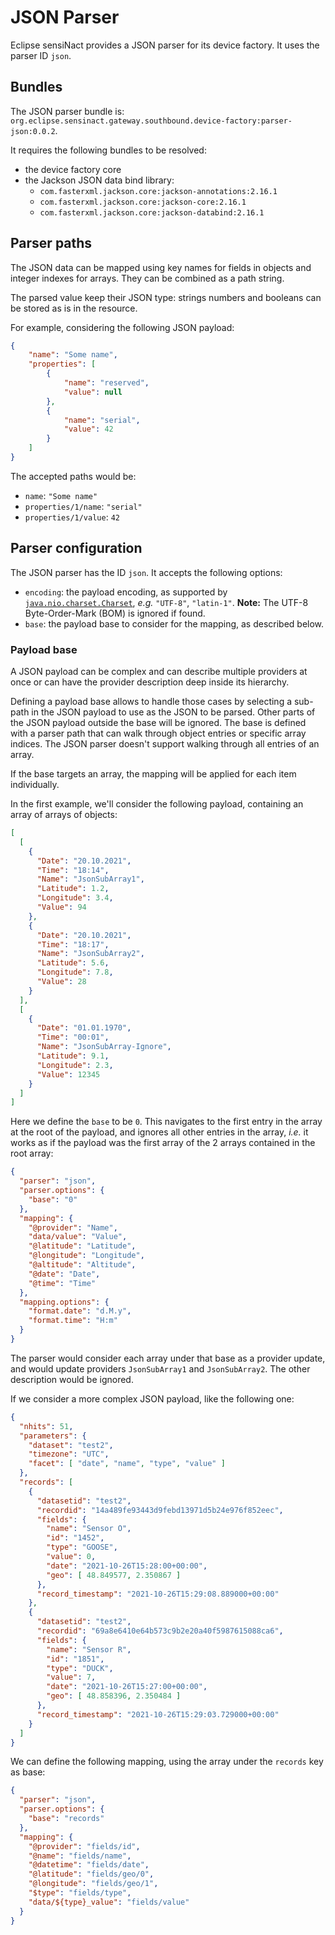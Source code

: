 # JSON Parser

Eclipse sensiNact provides a JSON parser for its device factory.
It uses the parser ID `json`.

## Bundles

The JSON parser bundle is: `org.eclipse.sensinact.gateway.southbound.device-factory:parser-json:0.0.2`.

It requires the following bundles to be resolved:
* the device factory core
* the Jackson JSON data bind library:
  * `com.fasterxml.jackson.core:jackson-annotations:2.16.1`
  * `com.fasterxml.jackson.core:jackson-core:2.16.1`
  * `com.fasterxml.jackson.core:jackson-databind:2.16.1`

## Parser paths

The JSON data can be mapped using key names for fields in objects and integer indexes for arrays.
They can be combined as a path string.

The parsed value keep their JSON type: strings numbers and booleans can be stored as is in the resource.

For example, considering the following JSON payload:
```json
{
    "name": "Some name",
    "properties": [
        {
            "name": "reserved",
            "value": null
        },
        {
            "name": "serial",
            "value": 42
        }
    ]
}
```

The accepted paths would be:
* `name`: `"Some name"`
* `properties/1/name`: `"serial"`
* `properties/1/value`: `42`

## Parser configuration

The JSON parser has the ID `json`.
It accepts the following options:
* `encoding`: the payload encoding, as supported by [`java.nio.charset.Charset`](https://docs.oracle.com/en/java/javase/11/docs/api/java.base/java/nio/charset/Charset.html), *e.g.* `"UTF-8"`, `"latin-1"`.
**Note:** The UTF-8 Byte-Order-Mark (BOM) is ignored if found.
* `base`: the payload base to consider for the mapping, as described below.

### Payload base

A JSON payload can be complex and can describe multiple providers at once or can have the provider description deep inside its hierarchy.

Defining a payload base allows to handle those cases by selecting a sub-path in the JSON payload to use as the JSON to be parsed. Other parts of the JSON payload outside the base will be ignored.
The base is defined with a parser path that can walk through object entries or specific array indices. The JSON parser doesn't support walking through all entries of an array.

If the base targets an array, the mapping will be applied for each item individually.

In the first example, we'll consider the following payload, containing an array of arrays of objects:
```json
[
  [
    {
      "Date": "20.10.2021",
      "Time": "18:14",
      "Name": "JsonSubArray1",
      "Latitude": 1.2,
      "Longitude": 3.4,
      "Value": 94
    },
    {
      "Date": "20.10.2021",
      "Time": "18:17",
      "Name": "JsonSubArray2",
      "Latitude": 5.6,
      "Longitude": 7.8,
      "Value": 28
    }
  ],
  [
    {
      "Date": "01.01.1970",
      "Time": "00:01",
      "Name": "JsonSubArray-Ignore",
      "Latitude": 9.1,
      "Longitude": 2.3,
      "Value": 12345
    }
  ]
]
```

Here we define the `base` to be `0`. This navigates to the first entry in the array at the root of the payload, and ignores all other entries in the array, *i.e.* it works as if the payload was the first array of the 2 arrays contained in the root array:
```json
{
  "parser": "json",
  "parser.options": {
    "base": "0"
  },
  "mapping": {
    "@provider": "Name",
    "data/value": "Value",
    "@latitude": "Latitude",
    "@longitude": "Longitude",
    "@altitude": "Altitude",
    "@date": "Date",
    "@time": "Time"
  },
  "mapping.options": {
    "format.date": "d.M.y",
    "format.time": "H:m"
  }
}
```

The parser would consider each array under that base as a provider update, and would update providers `JsonSubArray1` and `JsonSubArray2`. The other description would be ignored.

If we consider a more complex JSON payload, like the following one:
```json
{
  "nhits": 51,
  "parameters": {
    "dataset": "test2",
    "timezone": "UTC",
    "facet": [ "date", "name", "type", "value" ]
  },
  "records": [
    {
      "datasetid": "test2",
      "recordid": "14a489fe93443d9febd13971d5b24e976f852eec",
      "fields": {
        "name": "Sensor O",
        "id": "1452",
        "type": "GOOSE",
        "value": 0,
        "date": "2021-10-26T15:28:00+00:00",
        "geo": [ 48.849577, 2.350867 ]
      },
      "record_timestamp": "2021-10-26T15:29:08.889000+00:00"
    },
    {
      "datasetid": "test2",
      "recordid": "69a8e6410e64b573c9b2e20a40f5987615088ca6",
      "fields": {
        "name": "Sensor R",
        "id": "1851",
        "type": "DUCK",
        "value": 7,
        "date": "2021-10-26T15:27:00+00:00",
        "geo": [ 48.858396, 2.350484 ]
      },
      "record_timestamp": "2021-10-26T15:29:03.729000+00:00"
    }
  ]
}
```

We can define the following mapping, using the array under the `records` key as base:
```json
{
  "parser": "json",
  "parser.options": {
    "base": "records"
  },
  "mapping": {
    "@provider": "fields/id",
    "@name": "fields/name",
    "@datetime": "fields/date",
    "@latitude": "fields/geo/0",
    "@longitude": "fields/geo/1",
    "$type": "fields/type",
    "data/${type}_value": "fields/value"
  }
}
```
